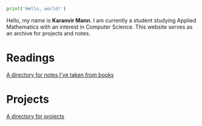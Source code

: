 ```python
print('Hello, world!')
```

Hello, my name is **Karanvir Mann**. I am currently a student studying Applied Mathematics with an interest in Computer Science. This website serves as an archive for projects and notes. 

# Readings
[A directory for notes I've taken from books](./notes.html)

# Projects
[A directory for projects](./projects.html)




